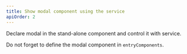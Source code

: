 ```yaml
---
title: Show modal component using the service
apiOrder: 2
---
```


Declare modal in the stand-alone component and control it with service.

Do not forget to define the modal component in `entryComponents`.

